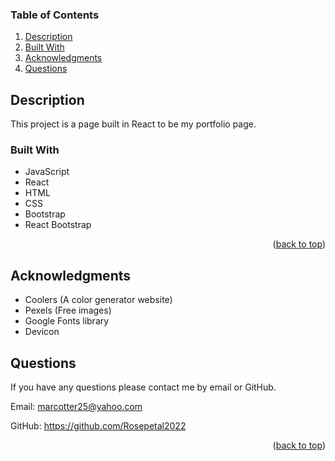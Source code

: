 <div id="top"></div>


### Table of Contents

1. [Description](#description)
2. [Built With](#built-with)
3. [Acknowledgments](#acknowledgments)
4. [Questions](#questions)

## Description

This project is a page built in React to be my portfolio page. 


### Built With


* JavaScript
* React
* HTML
* CSS
* Bootstrap
* React Bootstrap


<p align="right">(<a href="#top">back to top</a>)</p>



## Acknowledgments

* Coolers (A color generator website)
* Pexels (Free images)
* Google Fonts library
* Devicon 

## Questions

  If you have any questions please contact me by email or GitHub.

  Email: marcotter25@yahoo.com

  GitHub: https://github.com/Rosepetal2022



<p align="right">(<a href="#top">back to top</a>)</p>
